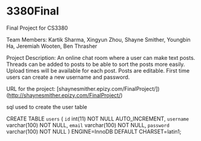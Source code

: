 # 3380Final
Final Project for CS3380

Team Members: Kartik Sharma, Xingyun Zhou, Shayne Smither, Youngbin Ha, Jeremiah Wooten, Ben Thrasher

Project Description: An online chat room where a user can make text posts.
                     Threads can be added to posts to be able to sort the posts
                     more easily. Upload times will be available for each post. 
                     Posts are editable. First time users can create a new 
                     username and password.
                     
URL for the project: [shaynesmither.epizy.com/FinalProject/])(http://shaynesmither.epizy.com/FinalProject/)

sql used to create the user table

CREATE TABLE `users` (
  `id` int(11) NOT NULL AUTO_INCREMENT,
  `username` varchar(100) NOT NULL,
  `email` varchar(100) NOT NULL,
  `password` varchar(100) NOT NULL
) ENGINE=InnoDB DEFAULT CHARSET=latin1;
